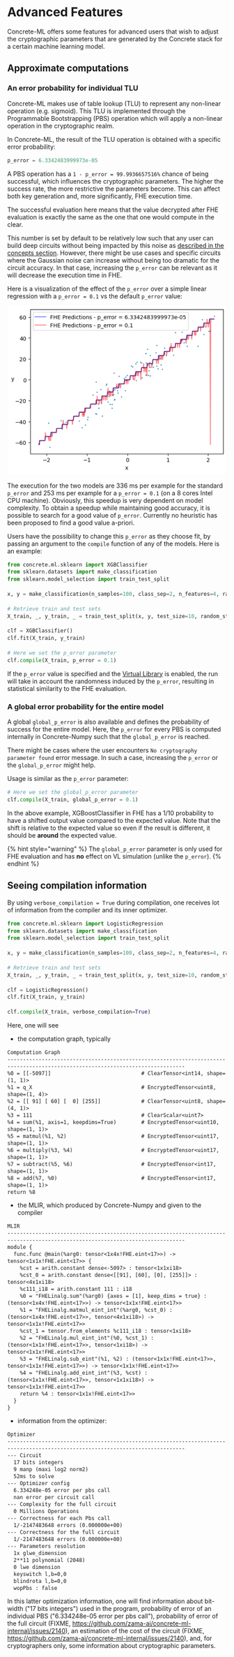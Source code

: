 # Advanced Features

Concrete-ML offers some features for advanced users that wish to adjust the cryptographic parameters that are generated by the Concrete stack for a certain machine learning model.

## Approximate computations

### An error probability for individual TLU

Concrete-ML makes use of table lookup (TLU) to represent any non-linear operation (e.g. sigmoid). This TLU is implemented through the Programmable Bootstrapping (PBS) operation which will apply a non-linear operation in the cryptographic realm.

In Concrete-ML, the result of the TLU operation is obtained with a specific error probability:

```python
p_error = 6.3342483999973e-05
```

A PBS operation has a `1 - p_error = 99.9936657516%` chance of being successful, which influences the cryptographic parameters. The higher the success rate, the more restrictive the parameters become. This can affect both key generation and, more significantly, FHE execution time.

The successful evaluation here means that the value decrypted after FHE evaluation is exactly the same as the one that one would compute in the clear.

This number is set by default to be relatively low such that any user can build deep circuits without being impacted by this noise as [described in the concepts section](../getting-started/concepts.md#cryptography-concepts). However, there might be use cases and specific circuits where the Gaussian noise can increase without being too dramatic for the circuit accuracy. In that case, increasing the `p_error` can be relevant as it will decrease the execution time in FHE.

Here is a visualization of the effect of the `p_error` over a simple linear regression with a `p_error = 0.1` vs the default `p_error` value:

![Impact of p_error in a Linear Regression](../figures/p_error_linear_regression.png)

The execution for the two models are 336 ms per example for the standard `p_error` and 253 ms per example for a `p_error = 0.1` (on a 8 cores Intel CPU machine). Obviously, this speedup is very dependent on model complexity. To obtain a speedup while maintaining good accuracy, it is possible to search for a good value of `p_error`. Currently no heuristic has been proposed to find a good value a-priori.

Users have the possibility to change this `p_error` as they choose fit, by passing an argument to the `compile` function of any of the models. Here is an example:

```python
from concrete.ml.sklearn import XGBClassifier
from sklearn.datasets import make_classification
from sklearn.model_selection import train_test_split

x, y = make_classification(n_samples=100, class_sep=2, n_features=4, random_state=42)

# Retrieve train and test sets
X_train, _, y_train, _ = train_test_split(x, y, test_size=10, random_state=42)

clf = XGBClassifier()
clf.fit(X_train, y_train)

# Here we set the p_error parameter
clf.compile(X_train, p_error = 0.1)
```

If the `p_error` value is specified and the  [Virtual Library](compilation.md#simulation-with-the-virtual-library) is enabled, the run will take in account the randomness induced by the `p_error`, resulting in statistical similarity to the FHE evaluation.

### A global error probability for the entire model

A global `global_p_error` is also available and defines the probability of success for the entire model. Here, the `p_error` for every PBS is computed internally in Concrete-Numpy such that the `global_p_error` is reached.

There might be cases where the user encounters `No cryptography parameter found` error message. In such a case, increasing the `p_error` or the `global_p_error` might help.

Usage is similar as the `p_error` parameter:

<!--pytest-codeblocks:cont-->

```python
# Here we set the global_p_error parameter
clf.compile(X_train, global_p_error = 0.1)
```

In the above example, XGBoostClassifier in FHE has a 1/10 probability to have a shifted output value compared to the expected value. Note that the shift is relative to the expected value so even if the result is different, it should be __around__ the expected value.

{% hint style="warning" %}
The  `global_p_error` parameter is only used for FHE evaluation and has __no__ effect on VL simulation (unlike the `p_error`).
{% endhint %}

## Seeing compilation information

By using `verbose_compilation = True` during compilation, one receives lot of information from the compiler and its inner optimizer.

```python
from concrete.ml.sklearn import LogisticRegression
from sklearn.datasets import make_classification
from sklearn.model_selection import train_test_split

x, y = make_classification(n_samples=100, class_sep=2, n_features=4, random_state=42)

# Retrieve train and test sets
X_train, _, y_train, _ = train_test_split(x, y, test_size=10, random_state=42)

clf = LogisticRegression()
clf.fit(X_train, y_train)

clf.compile(X_train, verbose_compilation=True)
```

Here, one will see

- the computation graph, typically

```
Computation Graph
-------------------------------------------------------------------------------------------------------------------------------
%0 = [[-5097]]                             # ClearTensor<int14, shape=(1, 1)>
%1 = q_X                                   # EncryptedTensor<uint8, shape=(1, 4)>
%2 = [[ 91] [ 60] [  0] [255]]             # ClearTensor<uint8, shape=(4, 1)>
%3 = 111                                   # ClearScalar<uint7>
%4 = sum(%1, axis=1, keepdims=True)        # EncryptedTensor<uint10, shape=(1, 1)>
%5 = matmul(%1, %2)                        # EncryptedTensor<uint17, shape=(1, 1)>
%6 = multiply(%3, %4)                      # EncryptedTensor<uint17, shape=(1, 1)>
%7 = subtract(%5, %6)                      # EncryptedTensor<int17, shape=(1, 1)>
%8 = add(%7, %0)                           # EncryptedTensor<int17, shape=(1, 1)>
return %8
```

- the MLIR, which produced by Concrete-Numpy and given to the compiler

```
MLIR
-------------------------------------------------------------------------------------------------------------------------------
module {
  func.func @main(%arg0: tensor<1x4x!FHE.eint<17>>) -> tensor<1x1x!FHE.eint<17>> {
    %cst = arith.constant dense<-5097> : tensor<1x1xi18>
    %cst_0 = arith.constant dense<[[91], [60], [0], [255]]> : tensor<4x1xi18>
    %c111_i18 = arith.constant 111 : i18
    %0 = "FHELinalg.sum"(%arg0) {axes = [1], keep_dims = true} : (tensor<1x4x!FHE.eint<17>>) -> tensor<1x1x!FHE.eint<17>>
    %1 = "FHELinalg.matmul_eint_int"(%arg0, %cst_0) : (tensor<1x4x!FHE.eint<17>>, tensor<4x1xi18>) -> tensor<1x1x!FHE.eint<17>>
    %cst_1 = tensor.from_elements %c111_i18 : tensor<1xi18>
    %2 = "FHELinalg.mul_eint_int"(%0, %cst_1) : (tensor<1x1x!FHE.eint<17>>, tensor<1xi18>) -> tensor<1x1x!FHE.eint<17>>
    %3 = "FHELinalg.sub_eint"(%1, %2) : (tensor<1x1x!FHE.eint<17>>, tensor<1x1x!FHE.eint<17>>) -> tensor<1x1x!FHE.eint<17>>
    %4 = "FHELinalg.add_eint_int"(%3, %cst) : (tensor<1x1x!FHE.eint<17>>, tensor<1x1xi18>) -> tensor<1x1x!FHE.eint<17>>
    return %4 : tensor<1x1x!FHE.eint<17>>
  }
}
```

- information from the optimizer:

```
Optimizer
-------------------------------------------------------------------------------------------------------------------------------
--- Circuit
  17 bits integers
  9 manp (maxi log2 norm2)
  52ms to solve
--- Optimizer config
  6.334248e-05 error per pbs call
  nan error per circuit call
--- Complexity for the full circuit
  0 Millions Operations
--- Correctness for each Pbs call
  1/-2147483648 errors (0.000000e+00)
--- Correctness for the full circuit
  1/-2147483648 errors (0.000000e+00)
--- Parameters resolution
  1x glwe_dimension
  2**11 polynomial (2048)
  0 lwe dimension
  keyswitch l,b=0,0
  blindrota l,b=0,0
  wopPbs : false
```

In this latter optimization information, one will find information about bit-width ("17 bits integers") used in the program, probability of error of an individual PBS ("6.334248e-05 error per pbs call"), probability of error of the full circuit (FIXME, https://github.com/zama-ai/concrete-ml-internal/issues/2140), an estimation of the cost of the circuit (FIXME, https://github.com/zama-ai/concrete-ml-internal/issues/2140), and, for cryptographers only, some information about cryptographic parameters.
